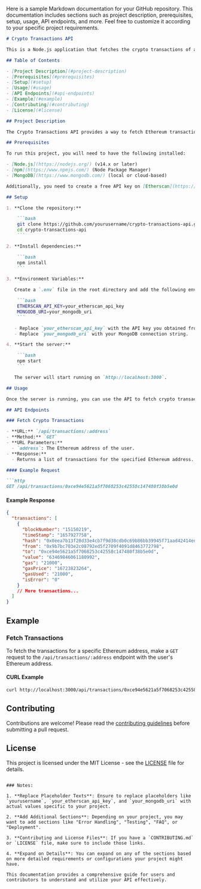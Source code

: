 Here is a sample Markdown documentation for your GitHub repository. This documentation includes sections such as project description, prerequisites, setup, usage, API endpoints, and more. Feel free to customize it according to your specific project requirements.

```markdown
# Crypto Transactions API

This is a Node.js application that fetches the crypto transactions of a user using the Etherscan API and stores these transactions in a MongoDB database.

## Table of Contents

- [Project Description](#project-description)
- [Prerequisites](#prerequisites)
- [Setup](#setup)
- [Usage](#usage)
- [API Endpoints](#api-endpoints)
- [Example](#example)
- [Contributing](#contributing)
- [License](#license)

## Project Description

The Crypto Transactions API provides a way to fetch Ethereum transactions for a specific address using the Etherscan API. The transactions are then stored in a MongoDB database for future reference and analysis.

## Prerequisites

To run this project, you will need to have the following installed:

- [Node.js](https://nodejs.org/) (v14.x or later)
- [npm](https://www.npmjs.com/) (Node Package Manager)
- [MongoDB](https://www.mongodb.com/) (local or cloud-based)

Additionally, you need to create a free API key on [Etherscan](https://etherscan.io/) to access their API.

## Setup

1. **Clone the repository:**

    ```bash
    git clone https://github.com/yourusername/crypto-transactions-api.git
    cd crypto-transactions-api
    ```

2. **Install dependencies:**

    ```bash
    npm install
    ```

3. **Environment Variables:**

   Create a `.env` file in the root directory and add the following environment variables:

    ```bash
    ETHERSCAN_API_KEY=your_etherscan_api_key
    MONGODB_URI=your_mongodb_uri
    ```

   - Replace `your_etherscan_api_key` with the API key you obtained from Etherscan.
   - Replace `your_mongodb_uri` with your MongoDB connection string.

4. **Start the server:**

    ```bash
    npm start
    ```

   The server will start running on `http://localhost:3000`.

## Usage

Once the server is running, you can use the API to fetch crypto transactions and store them in the database.

## API Endpoints

### Fetch Crypto Transactions

- **URL:** `/api/transactions/:address`
- **Method:** `GET`
- **URL Parameters:** 
  - `address`: The Ethereum address of the user.
- **Response:**
  - Returns a list of transactions for the specified Ethereum address.

#### Example Request

```http
GET /api/transactions/0xce94e5621a5f7068253c42558c147480f38b5e0d
```

#### Example Response

```json
{
  "transactions": [
    {
      "blockNumber": "15150219",
      "timeStamp": "1657927758",
      "hash": "0x0eea7b13f28d33e4cb7f9d38cdb0c69b86bb39945f71aad42414ed770d823598",
      "from": "0x9b7bc703e2c08792ed5f2709f4091d8463772798",
      "to": "0xce94e5621a5f7068253c42558c147480f38b5e0d",
      "value": "63469846061180992",
      "gas": "21000",
      "gasPrice": "16723823264",
      "gasUsed": "21000",
      "isError": "0"
    }
    // More transactions...
  ]
}
```

## Example

### Fetch Transactions

To fetch the transactions for a specific Ethereum address, make a `GET` request to the `/api/transactions/:address` endpoint with the user's Ethereum address.

#### CURL Example

```bash
curl http://localhost:3000/api/transactions/0xce94e5621a5f7068253c42558c147480f38b5e0d
```

## Contributing

Contributions are welcome! Please read the [contributing guidelines](CONTRIBUTING.md) before submitting a pull request.

## License

This project is licensed under the MIT License - see the [LICENSE](LICENSE) file for details.
```

### Notes:

1. **Replace Placeholder Texts**: Ensure to replace placeholders like `yourusername`, `your_etherscan_api_key`, and `your_mongodb_uri` with actual values specific to your project.
   
2. **Add Additional Sections**: Depending on your project, you may want to add sections like "Error Handling", "Testing", "FAQ", or "Deployment".

3. **Contributing and License Files**: If you have a `CONTRIBUTING.md` or `LICENSE` file, make sure to include those links.

4. **Expand on Details**: You can expand on any of the sections based on more detailed requirements or configurations your project might have.

This documentation provides a comprehensive guide for users and contributors to understand and utilize your API effectively.
